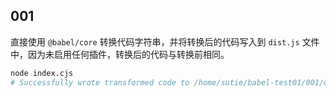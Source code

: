 ## 001

直接使用 `@babel/core` 转换代码字符串，并将转换后的代码写入到 `dist.js` 文件中，因为未启用任何插件，转换后的代码与转换前相同。

```bash
node index.cjs
# Successfully wrote transformed code to /home/sutie/babel-test01/001/dist.js
```

## 